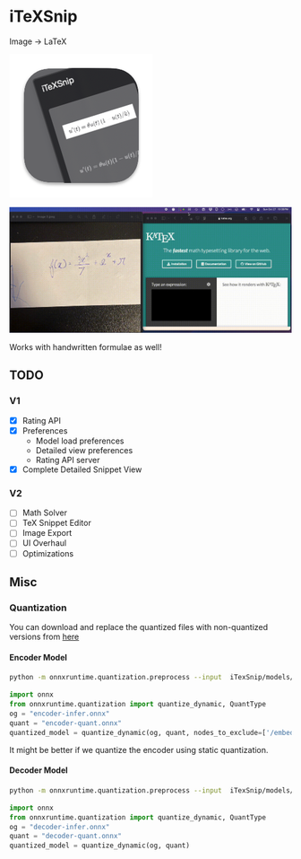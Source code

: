 # iTeXSnip

Image -> LaTeX

![iTeXSnip App Icon](./iTexSnip/Assets.xcassets/AppIcon.appiconset/icon_256x256.png)

![Demo GIF](./demo.gif)

Works with handwritten formulae as well!

## TODO

### V1

- [x] Rating API
- [x] Preferences
    - Model load preferences
    - Detailed view preferences
    - Rating API server
- [x] Complete Detailed Snippet View

### V2
- [ ] Math Solver
- [ ] TeX Snippet Editor
- [ ] Image Export
- [ ] UI Overhaul
- [ ] Optimizations

## Misc

### Quantization

You can download and replace the quantized files with  non-quantized versions from [here](https://www.dropbox.com/scl/fo/0dg2g7vkf9f2lixd8menf/AOWPRd4-2Cywh_YCElLgkgk?rlkey=f3fdqnm2ao64up693ew4g5kil&st=bmw0r8ij&dl=0)

#### Encoder Model

```bash
python -m onnxruntime.quantization.preprocess --input  iTexSnip/models/encoder_model.onnx --output  encoder-infer.onnx
```

```python
import onnx
from onnxruntime.quantization import quantize_dynamic, QuantType
og = "encoder-infer.onnx"
quant = "encoder-quant.onnx"
quantized_model = quantize_dynamic(og, quant, nodes_to_exclude=['/embeddings/patch_embeddings/projection/Conv'])
```

It might be better if we quantize the encoder using static quantization.

#### Decoder Model

```bash
python -m onnxruntime.quantization.preprocess --input  iTexSnip/models/decoder_model.onnx --output  decoder-infer.onnx
```

```python
import onnx
from onnxruntime.quantization import quantize_dynamic, QuantType
og = "decoder-infer.onnx"
quant = "decoder-quant.onnx"
quantized_model = quantize_dynamic(og, quant)
```
